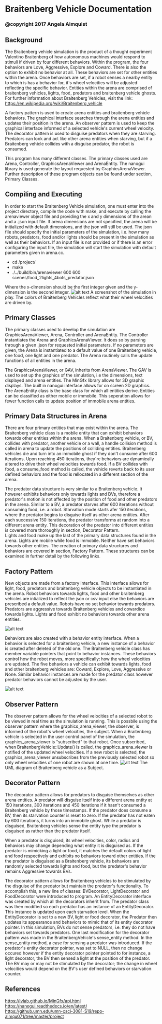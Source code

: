 # Braitenberg Vehicle Documentation
### @copyright 2017 Angela Almquist
## Background
The Braitenberg vehicle simulation is the product of a thought experiment
Valentino Braitenberg of how autonomous machines would respond to stimuli
if driven by four different behaviors. Within the program, the four behaviors
are Love, Aggressive, Explore and Coward. There is also the option to exhibit
no behavior at all. These behaviors are set for other entities within the 
arena. Once behaviors are set, if a robot senses a nearby entity to which is has a behavior
for, it's wheel velocities will be adjusted reflecting the specific behavior. Entities within the arena are comprised of braitenberg vehicles, lights, food, predators and braitenberg vehicle ghosts. For further information
about Braitenberg Vehicles, visit the link: <br />
 https://en.wikipedia.org/wiki/Braitenberg_vehicle <br />
 
 A factory pattern is used to create arena entities and braitenberg vehicle behaviors. 
 The graphical interface searches through the arena entities and updates their position in the arena. An observer pattern is used to keep the graphical interface informed of a selected vehicle's current wheel velocity. The
decorator pattern is used to disguise predators when they are starving.
Predators can look and act like other arena entities when starving, but if a 
Braitenberg vehicle collides with a disguise predator, the robot is consumed.

This program has many different classes. The primary classes used are 
Arena, Controller, GraphicsArenaViewer and ArenaEntity. The nanogui 
library is used generate the layout requested by GraphicsArenaViewer.
Further description of these program objects can be found under section, 
Primary Classes.
 
## Compiling and Executing
In order to start the Braitenberg Vehicle simulation, one must enter 
into the project directory, compile the code with make, and execute
by calling the arenaviewer object file and providing the x and
y dimensions of the arean and a .json 
input file. If arena dimensions are not specified, the arena will be 
initialized with default dimensions, and the json will still be used. 
The json file should specify the initial parameters
of the simulation, i.e. how many robots, predators, food and/or lights
should be present in the simulation as well as their behaviors. If an 
input file is not provided or if there is an error configuring the
input file, the simulation will start the simulation with default
parameters given in arena.cc.
 - cd <path>/project/
 - make
 - ./../build/bin/arenaviewer 600 600 scenes/food_2lights_4bots_predator.json

Where the x-dimension should be the first integer given and the y-dimension is
the second integer.
![alt text](https://github.com/4ngelaMarie/BraitenbergVehicleSim/blob/master/project/docs/images/Simulation.png)
 A screenshot of the simulation in play. The colors of Braitenberg Vehicles
 reflect what their wheel velocities are driven by.

## Primary Classes
The primary classes used to develop the simulation are GraphicsArenaViewer, Arena, Controller and ArenaEntity. The Controller instantiates the Arena and GraphicsArenaViewer. It does so by parsing through a given
.json for requested initial parameters. If no parameters are given,
the Arena is instantiated to a default value of one Braitenberg vehicle,
one food, one light and one predator. The Arena routinely calls the update functions of 
all entities in the arena. <br />

The GraphicsArenaViewer, or GAV, inherits 
from ArenaViewer. The GAV is used to set up the graphics of the simulation, 
i.e the dimensions, text displayed and arena entities. The MinGfx library
allows for 3D graphic displays. The built in nanogui interface allows for
on screen 2D graphics. <br />
The ArenaEntity class is the base class for which all entities derive. Entities can be classified as either mobile or immobile. This seperation allows for fewer function calls to update position of immobile arena entities.

## Primary Data Structures in Arena
There are four primary entities that may exist within the arena. The Braitenberg vehicle class is a mobile entity that can
exhibit behaviors towards other entities within the arena. When a Braitenberg
vehicle, or BV, collides with predator, another vehicle or a wall, a handle collision method is called
in arena to update the positions of colliding entities. Braitenberg vehicles die
and turn into an immobile ghost if they don't consume after 600 iterations. 
Upon reaching 450 iterations, they're behaviors are dynamically altered to 
drive their wheel velocities towards food. If a BV collides
with food, a consume_food method is called, the vehicle reverts back to its
user defined behaviors and the food is rellocated in a different section of the arena. <br />

The predator data structure is very similar to a Braitenberg vehicle. It however 
exhibits behaviors only towards lights and BVs, therefore a 
predator's motion is not affected by the position of food and other predators
in the arena. Similar to a BV, a predator starves after 600 iterations without 
consuming food, i.e. a robot. Starvation mode starts afer 150 iterations, where
the predator begins to disguise itself as other arena entities. After each
successive 150 iterations, the predator transforms at random into a different 
arena entity. This decoration of the predator into different entities is covered
more thoroughly in section, Decorator Pattern. <br />
Lights and food make up the last of the primary data structures found in 
the arena. Lights are mobile while food is immobile. Neither have set
behaviors towards other entities. The creation of primary data structures 
and behaviors are covered in section, Factory Pattern. These structures can be 
examined in further detail by the following links.

## Factory Pattern
New objects are made from a factory interface. This interface allows for
light, food, predators and braitenberg vehicle objects to be instantiated 
in the arena. Robot behaviors towards lights, food 
and other braitenberg vehicles are intialized to reflect the
json or csv input else the behaviors are prescribed a default value. 
Robots have no set behavior towards predators. Predators are aggressive towards Braitenberg
vehicles and cowardice towards lights. Lights and food exhibit no behaviors
towards other arena entities. 

![alt text](https://github.com/4ngelaMarie/BraitenbergVehicleSim/blob/master/project/docs/images/FactoryEntity.png)
 
Behaviors are also created with a behavior entity interface. When a behavior is selected for a braitenberg vehicle, a 
new instance of a behavior is created after deleted of the old one.
The Braitenberg vehicle class has member variable pointers that point
to behavior instances. These behaviors control how the robot moves,
more specifically: how the wheel velocities are updated. The five behaviors
a vehicle can exhibit towards lights, food and other braitenberg vehicles
are: Coward, Explore, Love, Aggressive or None. Similar behavior instances
are made for the predator class however predator behaviors cannot be adjusted by the user.

![alt text](https://github.com/4ngelaMarie/BraitenbergVehicleSim/blob/master/project/docs/images/Behaviors.png)

 ## Observer Pattern
The observer pattern allows for the wheel velocities of a selected
robot to be viewed in real time as the simulation is running. This is
possbile using the observer pattern where the graphics_arena_viewer,
the observer, is informed of the robot's wheel velocities, the subject.
When a Braitenberg vehicle is selected in the user control panel of the
simulation, the graphics_arena_viewer is "subscribed" to that robot. 
Once subscribed, when BraitenbergVehicle::Update() is called, the
graphics_arena_viewer is notified of the updated wheel velocities.
If a new robot is selected, the graphics_arena_viewer unsubscribes from the previously selected robot so only 
wheel velocities of one robot are shown at one time. 
![alt text](https://github.com/4ngelaMarie/BraitenbergVehicleSim/blob/master/project/docs/images/Subject.png)
The UML diagram of Braitenberg vehicle as a Subject.

## Decorator Pattern
The decorator pattern allows for predators to disguise themselves as
other arena entities. A predator will disguise itself into a different
arena entity at 150 iterations, 300 iterations and 450 iterations if it
hasn't consumed a Braitenberg vehicle by those timestamps. If the predator
does consume a BV, then its starvation counter is reset to zero. If the
predator has not eaten by 600 iterations, it turns into an immobile ghost.
While a predator is disguised, Braitenberg vehicles sense the entity type
the predator is disguised as rather than the predator itself. <br />

When a predator is disguised, its wheel velocities, color, radius and behaviors may
change depending what entity it is disguised as. If the predator is mimicking 
a light or food, it matches the default colors of light
and food respectively and exhibits no behaviors toward other entities. 
If the the predator is disguised as a Braitenberg vehicle, its 
behaviors are randomly selected towards lights and food, but the predator's
behavior remains Aggressive towards BVs. <br />

The decorator pattern allows for Braitenberg vehicles to be stimulated by the
disguise of the predator but maintain the predator's functionality. To accomplish
this, a new line of classes: BVDecorator, LightDecorator and FoodDecorator were 
introduced to program. An EntityDecorator interface was created by which all the 
decorators inherit from. The predator class was then modified so each predator
has an instance of an EntityDecorator. This instance is updated upon each
starvation level. When the EntityDecorator is set to a new BV, light or food
decorator, the Predator then updates its appearance and behaviors to mimic
that of its entity decorator pointer. In this simulation, BVs do not sense
predators, i.e. they do not have behaviors set towards predators. 
One last modification for the decorator pattern was made in the BraitenbergVehicle's 
sense_entity method. In the sense_entity method, a case for
sensing a predator was introduced. If the predator's entity decorator pointer, was
set to NULL, then no change occured however if the entity decorator pointer pointed to
for instance, a light decorator, the BV then sensed a light at the position of the
predator. The BV may or may not be stimulated by the decorator; the change in 
wheel velocities would depend on the BV's user defined behaviors or starvation counter.

## References
https://ivlab.github.io/MinGfx/api.html <br />
https://nanogui.readthedocs.io/en/latest/ <br />
https://github.umn.edu/umn-csci-3081-S19/repo-almqu071/tree/master/project
